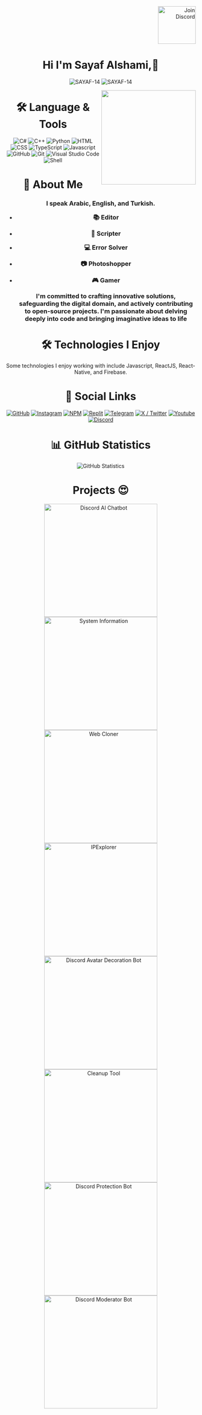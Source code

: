 <div align="right">
  <a href="https://discord.com/widget?id=1104548526429569024&theme=dark">
    <img src="https://img.shields.io/badge/Discord-Join%20-blue?style=flat-square&logo=discord&logoColor=white" alt="Join Discord" width="100" />
  </a>
</div>

<h1 align="center">Hi I'm Sayaf Alshami,👋</h1>
<p align="center">
    <p align="center"> <img src="https://komarev.com/ghpvc/?username=SAYAF-14&label=Profile%20views&color=0e75b6&style=flat" alt="SAYAF-14" />
		   <img src="https://img.shields.io/github/followers/SAYAF-14?label=Followers" alt="SAYAF-14" />
  </p>
    <img align="right" src="https://user-images.githubusercontent.com/63050133/156676671-d5b2e362-97d4-4404-9447-dd71ddfea82f.gif" width = 250px/>
  




<div align="center"> <h1 align="center"> 🛠 Language & Tools </h1> </div>
  <div align="center">
    <img src="https://imgur.com/KEjLMbm.png" alt="C#" />
    <img src="https://imgur.com/M7clnGu.png" alt="C++" />
    <img src="https://imgur.com/OVq7WwF.png" alt="Python" />
    <img src="https://imgur.com/3KvfKeH.png" alt="HTML" />
    <img src="https://imgur.com/JncbSGq.png" alt="CSS" />
    <img src="https://imgur.com/zw93EwM.png" alt="TypeScript" />
    <img src="https://imgur.com/J6J18Oq.png" alt="Javascript" />
    <img src="https://imgur.com/am2M8Sr.png " alt="GitHub" />
    <img src="https://imgur.com/23o6vBG.png" alt="Git" />
    <img src="https://imgur.com/5GBBmDh.png" alt="Visual Studio Code" />
    <img src="https://imgur.com/7RTXlBW.png" alt="Shell" />
  </div>
  
  <div align="center"> <h1 align="center"> 👋 About Me </h1> </div>
  
  <div align="center"> <h3 align="center"> 
 I speak Arabic, English, and Turkish.

- 📚 **Editor**
- 📜 **Scripter**
- 💻 **Error Solver**
- 📷 **Photoshopper**
- 🎮 **Gamer**
  
  I'm committed to crafting innovative solutions, safeguarding the digital domain, and actively contributing to open-source projects. I'm passionate about delving deeply into code and bringing imaginative ideas to life
  </h3>
   

<div align="center"> <h1 align="center"> 🛠 Technologies I Enjoy </h1> </div>  
Some technologies I enjoy working with include Javascript, ReactJS, React-Native, and Firebase.
  </h3>


  </div>
  <div align="center">
  <div align="center"> <h1 align="center"> 🔗 Social Links </h1> </div>
    <a href="https://github.com/SAYAF-14"><img src="https://imgur.com/3ODU5lj.png" alt="GitHub" /></a>
    <a href="https://www.instagram.com/sayaf_14"><img src="https://imgur.com/n2oyhCP.png" alt="Instagram" /></a>
    <a href="https://www.npmjs.com/~sayaf14"><img src="https://imgur.com/rVt9huZ.png" alt="NPM" /></a>
    <a href="https://replit.com/@SayafAlshami14"><img src="https://imgur.com/RkgoVR3.png" alt="Replit" /></a>
    <a href="https://t.me/alshami_14"><img src="https://imgur.com/6Y6wmmg.png" alt="Telegram" /></a>
    <a href="https://x.com/SayafAlshami"><img src="https://imgur.com/1jPpy8l.png" alt="X / Twitter" /></a>
    <a href="https://www.youtube.com/@sayaf_alshami"><img src="https://imgur.com/uYQleGv.png" alt="Youtube" /></a>
    <a href="https://discord.gg/XceSbdajVQ"><img src="https://imgur.com/Qcg8nxa.png" alt="Discord" /></a>
  </div>

  <div align="center"> <h1 align="center"> 📊 GitHub Statistics </h1> </div>
  
  <div align="center">
    <img src="https://github-readme-stats.vercel.app/api?username=SAYAF-14&show_icons=true&show=reviews,discussions_started,discussions_answered,prs_merged,prs_merged_percentage&bg_color=30,020614,cfb360&title_color=a5a5a5&text_color=a5a5a5" alt="GitHub Statistics" />
  </div>

<div align="center"> <h1 align="center"> Projects 😍 </h1> </div>

<div align="center">
  <img src="https://github-readme-stats.vercel.app/api/pin/?username=wickstudio&repo=discord-ai-chatbot&bg_color=30,020614,cfb360&title_color=a5a5a5&text_color=a5a5a5" alt="Discord AI Chatbot" width="300" />
  <img src="https://github-readme-stats.vercel.app/api/pin/?username=wickstudio&repo=System-Information&bg_color=30,020614,cfb360&title_color=a5a5a5&text_color=a5a5a5" alt="System Information" width="300" />
  <img src="https://github-readme-stats.vercel.app/api/pin/?username=wickstudio&repo=Web-Cloner&bg_color=30,020614,cfb360&title_color=a5a5a5&text_color=a5a5a5" alt="Web Cloner" width="300" />
  <img src="https://github-readme-stats.vercel.app/api/pin/?username=wickstudio&repo=IPExplorer&bg_color=30,020614,cfb360&title_color=a5a5a5&text_color=a5a5a5" alt="IPExplorer" width="300" />
  <img src="https://github-readme-stats.vercel.app/api/pin/?username=wickstudio&repo=Discord-Avatar-Decoration-Bot&bg_color=30,020614,cfb360&title_color=a5a5a5&text_color=a5a5a5" alt="Discord Avatar Decoration Bot" width="300" />
  <img src="https://github-readme-stats.vercel.app/api/pin/?username=wickstudio&repo=cleanup-tool&bg_color=30,020614,cfb360&title_color=a5a5a5&text_color=a5a5a5" alt="Cleanup Tool" width="300" />
  <img src="https://github-readme-stats.vercel.app/api/pin/?username=wickstudio&repo=discord-protection-bot&bg_color=30,020614,cfb360&title_color=a5a5a5&text_color=a5a5a5" alt="Discord Protection Bot" width="300" />
  <img src="https://github-readme-stats.vercel.app/api/pin/?username=wickstudio&repo=discord-moderator-bot&bg_color=30,020614,cfb360&title_color=a5a5a5&text_color=a5a5a5" alt="Discord Moderator Bot" width="300" />
</div>
